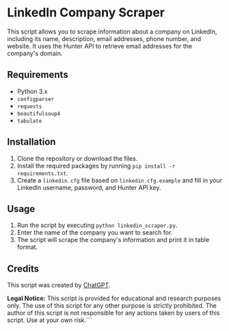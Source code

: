 # LinkedIn Company Scraper

This script allows you to scrape information about a company on LinkedIn, including its name, description, email addresses, phone number, and website. It uses the Hunter API to retrieve email addresses for the company's domain.

## Requirements

- Python 3.x
- `configparser`
- `requests`
- `beautifulsoup4`
- `tabulate`

## Installation

1. Clone the repository or download the files.
2. Install the required packages by running `pip install -r requirements.txt`.
3. Create a `linkedin.cfg` file based on `linkedin.cfg.example` and fill in your LinkedIn username, password, and Hunter API key.

## Usage

1. Run the script by executing `python linkedin_scraper.py`.
2. Enter the name of the company you want to search for.
3. The script will scrape the company's information and print it in table format.

## Credits

This script was created by [ChatGPT](https://github.com/chatgpt).

**Legal Notice:** This script is provided for educational and research purposes only. The use of this script for any other purpose is strictly prohibited. The author of this script is not responsible for any actions taken by users of this script. Use at your own risk.```
